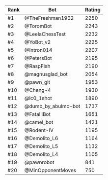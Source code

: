 Rank|Bot|Rating
---|---|---
#1|@TheFreshman1902|2250
#2|@ToromBot|2243
#3|@LeelaChessTest|2232
#4|@YoBot_v2|2225
#5|@Intron014|2207
#6|@PetersBot|2195
#7|@RaspFish|2190
#8|@magnusglad_bot|2054
#9|@pawn_git|1953
#10|@Cheng-4|1930
#11|@lc0_1shot|1890
#12|@dumb_by_abulmo-bot|1737
#13|@FataliiBot|1651
#14|@camel_bot|1421
#15|@Rodent-IV|1195
#16|@Demolito_L6|1164
#17|@Demolito_L5|1132
#18|@Demolito_L4|1105
#19|@pawnrobot|841
#20|@MinOpponentMoves|750
